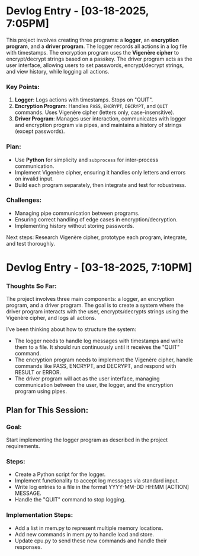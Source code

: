# Devlog Entry - [03-18-2025, 7:05PM] 
This project involves creating three programs: a **logger**, an **encryption program**, and a **driver program**. The logger records all actions in a log file with timestamps. The encryption program uses the **Vigenère cipher** to encrypt/decrypt strings based on a passkey. The driver program acts as the user interface, allowing users to set passwords, encrypt/decrypt strings, and view history, while logging all actions.

### Key Points:
1. **Logger**: Logs actions with timestamps. Stops on "QUIT".
2. **Encryption Program**: Handles `PASS`, `ENCRYPT`, `DECRYPT`, and `QUIT` commands. Uses Vigenère cipher (letters only, case-insensitive).
3. **Driver Program**: Manages user interaction, communicates with logger and encryption program via pipes, and maintains a history of strings (except passwords).

### Plan:
- Use **Python** for simplicity and `subprocess` for inter-process communication.
- Implement Vigenère cipher, ensuring it handles only letters and errors on invalid input.
- Build each program separately, then integrate and test for robustness.

### Challenges:
- Managing pipe communication between programs.
- Ensuring correct handling of edge cases in encryption/decryption.
- Implementing history without storing passwords.

Next steps: Research Vigenère cipher, prototype each program, integrate, and test thoroughly.

# Devlog Entry - [03-18-2025, 7:10PM] 
### **Thoughts So Far:** 
The project involves three main components: a logger, an encryption program, and a driver program. The goal is to create a system where the driver program interacts with the user, encrypts/decrypts strings using the Vigenère cipher, and logs all actions.

I’ve been thinking about how to structure the system:
- The logger needs to handle log messages with timestamps and write them to a file. It should run continuously until it receives the "QUIT" command.
- The encryption program needs to implement the Vigenère cipher, handle commands like PASS, ENCRYPT, and DECRYPT, and respond with RESULT or ERROR.
- The driver program will act as the user interface, managing communication between the user, the logger, and the encryption program using pipes.

## **Plan for This Session:**

### **Goal:** 
Start implementing the logger program as described in the project requirements.

### **Steps:**
- Create a Python script for the logger.
- Implement functionality to accept log messages via standard input.
- Write log entries to a file in the format YYYY-MM-DD HH:MM [ACTION] MESSAGE.
- Handle the "QUIT" command to stop logging.

### **Implementation Steps:**
- Add a list in mem.py to represent multiple memory locations.
- Add new commands in mem.py to handle load and store.
- Update cpu.py to send these new commands and handle their responses.
